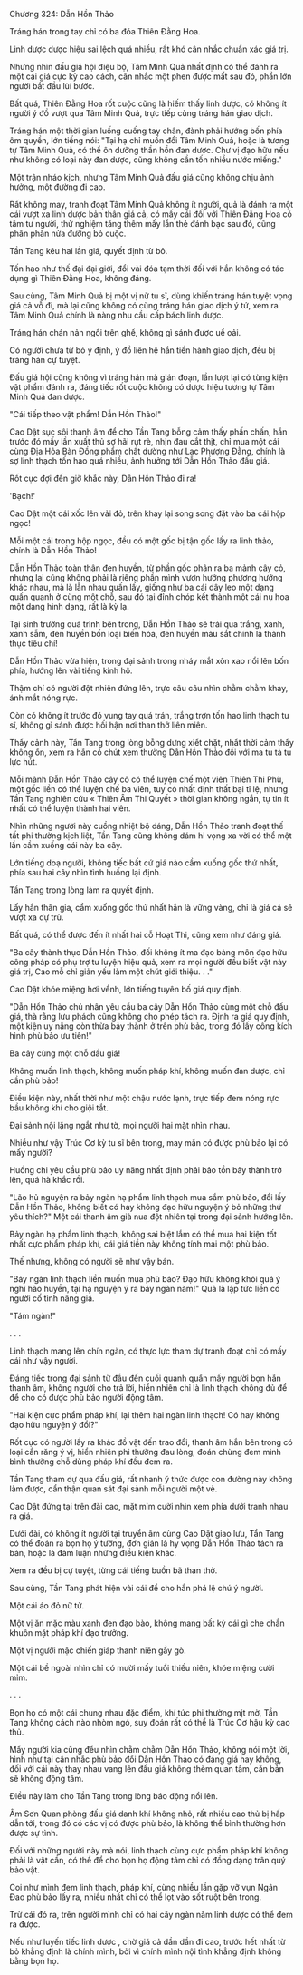 




Chương 324: Dẫn Hồn Thảo


Tráng hán trong tay chỉ có ba đóa Thiên Đằng Hoa.

Linh dược dược hiệu sai lệch quá nhiều, rất khó cân nhắc chuẩn xác giá trị.

Nhưng nhìn đấu giá hội điệu bộ, Tâm Minh Quả nhất định có thể đánh ra một cái giá cực kỳ cao cách, cân nhắc một phen được mất sau đó, phần lớn người bắt đầu lùi bước.

Bất quá, Thiên Đằng Hoa rốt cuộc cũng là hiếm thấy linh dược, có không ít người ý đồ vượt qua Tâm Minh Quả, trực tiếp cùng tráng hán giao dịch.

Tráng hán một thời gian luống cuống tay chân, đành phải hướng bốn phía ôm quyền, lớn tiếng nói: "Tại hạ chỉ muốn đổi Tâm Minh Quả, hoặc là tương tự Tâm Minh Quả, có thể ôn dưỡng thần hồn đan dược. Chư vị đạo hữu nếu như không có loại này đan dược, cũng không cần tốn nhiều nước miếng."

Một trận nháo kịch, nhưng Tâm Minh Quả đấu giá cũng không chịu ảnh hưởng, một đường đi cao.

Rất không may, tranh đoạt Tâm Minh Quả không ít người, quả là đánh ra một cái vượt xa linh dược bản thân giá cả, có mấy cái đối với Thiên Đằng Hoa có tâm tư người, thử nghiệm tăng thêm mấy lần thẻ đánh bạc sau đó, cũng phân phân nửa đường bỏ cuộc.

Tần Tang kêu hai lần giá, quyết định từ bỏ.

Tốn hao như thế đại đại giới, đổi vài đóa tạm thời đối với hắn không có tác dụng gì Thiên Đằng Hoa, không đáng.

Sau cùng, Tâm Minh Quả bị một vị nữ tu sĩ, dùng khiến tráng hán tuyệt vọng giá cả vỗ đi, mà lại cũng không có cùng tráng hán giao dịch ý tứ, xem ra Tâm Minh Quả chính là nàng nhu cầu cấp bách linh dược.

Tráng hán chán nản ngồi trên ghế, không gì sánh được uể oải.

Có người chưa từ bỏ ý định, ý đồ liên hệ hắn tiến hành giao dịch, đều bị tráng hán cự tuyệt.

Đấu giá hội cũng không vì tráng hán mà gián đoạn, lần lượt lại có từng kiện vật phẩm đánh ra, đáng tiếc rốt cuộc không có dược hiệu tương tự Tâm Minh Quả đan dược.

"Cái tiếp theo vật phẩm! Dẫn Hồn Thảo!"

Cao Dật sục sôi thanh âm để cho Tần Tang bỗng cảm thấy phấn chấn, hắn trước đó mấy lần xuất thủ sợ hãi rụt rè, nhịn đau cắt thịt, chỉ mua một cái cùng Địa Hỏa Bàn Đồng phẩm chất dường như Lạc Phượng Đằng, chính là sợ linh thạch tốn hao quá nhiều, ảnh hưởng tới Dẫn Hồn Thảo đấu giá.

Rốt cục đợi đến giờ khắc này, Dẫn Hồn Thảo đi ra!

'Bạch!'

Cao Dật một cái xốc lên vải đỏ, trên khay lại song song đặt vào ba cái hộp ngọc!

Mỗi một cái trong hộp ngọc, đều có một gốc bị tận gốc lấy ra linh thảo, chính là Dẫn Hồn Thảo!

Dẫn Hồn Thảo toàn thân đen huyền, từ phần gốc phân ra ba mảnh cây cỏ, nhưng lại cũng không phải là riêng phần mình vươn hướng phương hướng khác nhau, mà là lẫn nhau quấn lấy, giống như ba cái dây leo một dạng quấn quanh ở cùng một chỗ, sau đó tại đỉnh chóp kết thành một cái nụ hoa một dạng hình dạng, rất là kỳ lạ.

Tại sinh trưởng quá trình bên trong, Dẫn Hồn Thảo sẽ trải qua trắng, xanh, xanh sẫm, đen huyền bốn loại biến hóa, đen huyền màu sắt chính là thành thục tiêu chí!

Dẫn Hồn Thảo vừa hiện, trong đại sảnh trong nháy mắt xôn xao nổi lên bốn phía, hướng lên vài tiếng kinh hô.

Thậm chí có người đột nhiên đứng lên, trực câu câu nhìn chằm chằm khay, ánh mắt nóng rực.

Còn có không ít trước đó vung tay quá trán, trắng trợn tốn hao linh thạch tu sĩ, không gì sánh được hối hận nơi than thở liên miên.

Thấy cảnh này, Tần Tang trong lòng bỗng dưng xiết chặt, nhất thời cảm thấy không ổn, xem ra hắn có chút xem thường Dẫn Hồn Thảo đối với ma tu tà tu lực hút.

Mỗi mảnh Dẫn Hồn Thảo cây cỏ có thể luyện chế một viên Thiên Thi Phù, một gốc liền có thể luyện chế ba viên, tuy có nhất định thất bại tỉ lệ, nhưng Tần Tang nghiên cứu « Thiên Âm Thi Quyết » thời gian không ngắn, tự tin ít nhất có thể luyện thành hai viên.

Nhìn những người này cuồng nhiệt bộ dáng, Dẫn Hồn Thảo tranh đoạt thế tất phi thường kịch liệt, Tần Tang cũng không dám hi vọng xa vời có thể một lần cầm xuống cái này ba cây.

Lớn tiếng doạ người, không tiếc bất cứ giá nào cầm xuống gốc thứ nhất, phía sau hai cây nhìn tình huống lại định.

Tần Tang trong lòng làm ra quyết định.

Lấy hắn thân gia, cầm xuống gốc thứ nhất hẳn là vững vàng, chỉ là giá cả sẽ vượt xa dự trù.

Bất quá, có thể được đến ít nhất hai cỗ Hoạt Thi, cũng xem như đáng giá.

"Ba cây thành thục Dẫn Hồn Thảo, đối không ít ma đạo bàng môn đạo hữu công pháp có phụ trợ tu luyện hiệu quả, xem ra mọi người đều biết vật này giá trị, Cao mỗ chỉ giản yếu làm một chút giới thiệu. . ."

Cao Dật khóe miệng hơi vểnh, lớn tiếng tuyên bố giá quy định.

"Dẫn Hồn Thảo chủ nhân yêu cầu ba cây Dẫn Hồn Thảo cùng một chỗ đấu giá, thà rằng lưu phách cũng không cho phép tách ra. Định ra giá quy định, một kiện uy năng còn thừa bảy thành ở trên phù bảo, trong đó lấy công kích hình phù bảo ưu tiên!"

Ba cây cùng một chỗ đấu giá!

Không muốn linh thạch, không muốn pháp khí, không muốn đan dược, chỉ cần phù bảo!

Điều kiện này, nhất thời như một chậu nước lạnh, trực tiếp đem nóng rực bầu không khí cho giội tắt.

Đại sảnh nội lặng ngắt như tờ, mọi người hai mặt nhìn nhau.

Nhiều như vậy Trúc Cơ kỳ tu sĩ bên trong, may mắn có được phù bảo lại có mấy người?

Huống chi yêu cầu phù bảo uy năng nhất định phải bảo tồn bảy thành trở lên, quá hà khắc rồi.

"Lão hủ nguyện ra bảy ngàn hạ phẩm linh thạch mua sắm phù bảo, đổi lấy Dẫn Hồn Thảo, không biết có hay không đạo hữu nguyện ý bỏ những thứ yêu thích?" Một cái thanh âm già nua đột nhiên tại trong đại sảnh hướng lên.

Bảy ngàn hạ phẩm linh thạch, không sai biệt lắm có thể mua hai kiện tốt nhất cực phẩm pháp khí, cái giá tiền này không tính mai một phù bảo.

Thế nhưng, không có người sẽ như vậy bán.

"Bảy ngàn linh thạch liền muốn mua phù bảo? Đạo hữu không khỏi quá ý nghĩ hão huyền, tại hạ nguyện ý ra bảy ngàn năm!" Quả là lập tức liền có người cố tình nâng giá.

"Tám ngàn!"

. . .

Linh thạch mang lên chín ngàn, có thực lực tham dự tranh đoạt chỉ có mấy cái như vậy người.

Đáng tiếc trong đại sảnh từ đầu đến cuối quanh quẩn mấy người bọn hắn thanh âm, không người cho trả lời, hiển nhiên chỉ là linh thạch không đủ để để cho có được phù bảo người động tâm.

"Hai kiện cực phẩm pháp khí, lại thêm hai ngàn linh thạch! Có hay không đạo hữu nguyện ý đổi?"

Rốt cục có người lấy ra khác đồ vật đến trao đổi, thanh âm hắn bên trong có loại cắn răng ý vị, hiển nhiên phi thường đau lòng, đoán chừng đem mình bình thường chỗ dùng pháp khí đều đem ra.

Tần Tang tham dự qua đấu giá, rất nhanh ý thức được con đường này không làm được, cẩn thận quan sát đại sảnh mỗi người một vẻ.

Cao Dật đứng tại trên đài cao, mặt mỉm cười nhìn xem phía dưới tranh nhau ra giá.

Dưới đài, có không ít người tại truyền âm cùng Cao Dật giao lưu, Tần Tang có thể đoán ra bọn họ ý tưởng, đơn giản là hy vọng Dẫn Hồn Thảo tách ra bán, hoặc là đàm luận những điều kiện khác.

Xem ra đều bị cự tuyệt, từng cái tiếng buồn bã than thở.

Sau cùng, Tần Tang phát hiện vài cái để cho hắn phá lệ chú ý người.

Một cái áo đỏ nữ tử.

Một vị ăn mặc màu xanh đen đạo bào, không mang bất kỳ cái gì che chắn khuôn mặt pháp khí đạo trưởng.

Một vị người mặc chiến giáp thanh niên gầy gò.

Một cái bề ngoài nhìn chỉ có mười mấy tuổi thiếu niên, khóe miệng cười mỉm.

. . .

Bọn họ có một cái chung nhau đặc điểm, khí tức phi thường mịt mờ, Tần Tang không cách nào nhòm ngó, suy đoán rất có thể là Trúc Cơ hậu kỳ cao thủ.

Mấy người kia cũng đều nhìn chằm chằm Dẫn Hồn Thảo, không nói một lời, hình như tại cân nhắc phù bảo đổi Dẫn Hồn Thảo có đáng giá hay không, đối với cái này thay nhau vang lên đấu giá không thèm quan tâm, căn bản sẽ không động tâm.

Điều này làm cho Tần Tang trong lòng báo động nổi lên.

Âm Sơn Quan phòng đấu giá danh khí không nhỏ, rất nhiều cao thủ bị hấp dẫn tới, trong đó có các vị có được phù bảo, là không thể bình thường hơn được sự tình.

Đối với những người này mà nói, linh thạch cùng cực phẩm pháp khí không phải là vật cần, có thể để cho bọn họ động tâm chỉ có đồng dạng trân quý bảo vật.

Coi như mình đem linh thạch, pháp khí, cùng nhiều lần gặp vỡ vụn Ngân Đao phù bảo lấy ra, nhiều nhất chỉ có thể lọt vào sốt ruột bên trong.

Trừ cái đó ra, trên người mình chỉ có hai cây ngàn năm linh dược có thể đem ra được.

Nếu như luyến tiếc linh dược , chờ giá cả dần dần đi cao, trước hết nhất từ bỏ khẳng định là chính mình, bởi vì chính mình nội tình khẳng định không bằng bọn họ.




